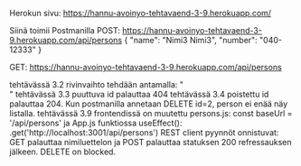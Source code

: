 Herokun sivu:
https://hannu-avoinyo-tehtavaend-3-9.herokuapp.com/

Siinä toimii Postmanilla POST: https://hannu-avoinyo-tehtavaend-3-9.herokuapp.com/api/persons
{
	"name": "Nimi3 Nimi3",
	"number": "040-12333"
}

GET: https://hannu-avoinyo-tehtavaend-3-9.herokuapp.com/api/persons


tehtävässä 3.2 rivinvaihto tehdään antamalla: "<br>"
tehtävässä 3.3 puuttuva id palauttaa 404
tehtävässä 3.4 poistettu id palauttaa 204. Kun postmanilla annetaan DELETE id=2, person ei enää näy listalla.
tehtävässä 3.9 frontendissä on muutettu persons.js: const baseUrl = '/api/persons'
               ja App.js funktiossa useEffect(): .get('http://localhost:3001/api/persons')
               REST client pyynnöt onnistuvat: GET palauttaa nimiluettelon
               ja POST palauttaa statuksen 200 refressauksen jälkeen.
               DELETE on blocked.
